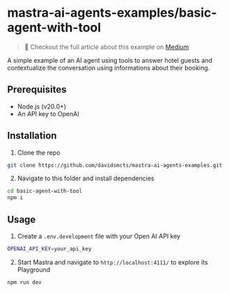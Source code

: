 # mastra-ai-agents-examples/basic-agent-with-tool

> 🔗 Checkout the full article about this example on [Medium](https://medium.com/@_davidsam/building-ai-agents-with-mastra-ai-a-hands-on-experiment-d1bfdbbfcdf1)

A simple example of an AI agent using tools to answer hotel guests and contextualize the conversation using informations about their booking.

## Prerequisites

- Node.js (v20.0+)
- An API key to OpenAI

## Installation

1. Clone the repo

```bash
git clone https://github.com/davidsmcts/mastra-ai-agents-examples.git
```

2. Navigate to this folder and install dependencies

```bash
cd basic-agent-with-tool
npm i
```

## Usage

1. Create a `.env.development` file with your Open AI API key

```bash
OPENAI_API_KEY=your_api_key
```

2. Start Mastra and navigate to `http://localhost:4111/` to explore its Playground

```bash
npm run dev
```
